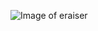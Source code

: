 ![Image of eraiser](https://img1.daumcdn.net/thumb/R1280x0/?scode=mtistory2&fname=https%3A%2F%2Fblog.kakaocdn.net%2Fdn%2FcgQvj6%2FbtrdM5OUrcN%2Fi3Obmx4SHgp6nsDQAsYcuk%2Fimg.png)
